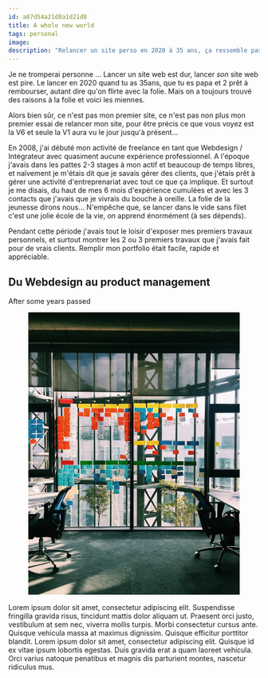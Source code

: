 ```yaml
---
id: a87d54a21d8a1d21d8
title: A whole new world
tags: personal
image: 
description: "Relancer un site perso en 2020 à 35 ans, ça ressemble pas forcément à la meilleure idée du siècle mais ça se fait."
---
```


<p class="lead"> Je ne tromperai personne ... Lancer un site web est dur, lancer <em>son</em> site web est pire. Le lancer en 2020 quand tu as 35ans, que tu es papa et 2 prêt à rembourser, autant dire qu'on flirte avec la folie. Mais on a toujours trouvé des raisons à la folie et voici les miennes.  

Alors bien sûr, ce n'est pas mon premier site, ce n'est pas non plus mon premier essai de relancer mon site, pour être précis ce que vous voyez est la V6 et seule la V1 aura vu le jour jusqu'à présent... 

En 2008, j'ai débuté mon activité de freelance en tant que Webdesign / Intégrateur avec quasiment aucune expérience professionnel. A l'époque j'avais dans les pattes 2-3 stages à mon actif et beaucoup de temps libres, et naïvement je m'étais dit que je savais gérer des clients, que j'étais prêt à gérer une activité d'entreprenariat avec tout ce que ça implique. Et surtout je me disais, du haut de mes 6 mois d'expérience cumulées et avec les 3 contacts que j'avais que je vivrais du bouche à oreille. La folie de la jeunesse dirons nous... N'empêche que, se lancer dans le vide sans filet c'est une jolie école de la vie, on apprend énormément (à ses dépends). 

Pendant cette période j'avais tout le loisir d'exposer mes premiers travaux personnels, et surtout montrer les 2 ou 3 premiers travaux que j'avais fait pour de vrais clients. Remplir mon portfolio était facile, rapide et appréciable. 



## Du Webdesign au product management

After some years passed 


<figure class="extent">
    <img src="scrum-kanban-agile.jpg" />
</figure>



<p class="multi-column">
    Lorem ipsum dolor sit amet, consectetur adipiscing elit. Suspendisse fringilla gravida risus, tincidunt mattis dolor aliquam ut. Praesent orci justo, vestibulum at sem nec, viverra mollis turpis. Morbi consectetur cursus ante. Quisque vehicula massa at maximus dignissim. Quisque efficitur porttitor blandit. Lorem ipsum dolor sit amet, consectetur adipiscing elit. Quisque id ex vitae ipsum lobortis egestas. Duis gravida erat a quam laoreet vehicula. Orci varius natoque penatibus et magnis dis parturient montes, nascetur ridiculus mus.
</p>